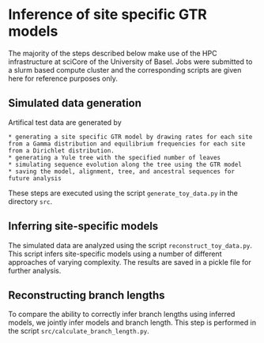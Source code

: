 # Inference of site specific GTR models

The majority of the steps described below make use of the HPC infrastructure at sciCore of the University of Basel.
Jobs were submitted to a slurm based compute cluster and the corresponding scripts are given here for reference purposes only.

## Simulated data generation

Artifical test data are generated by

	* generating a site specific GTR model by drawing rates for each site from a Gamma distribution and equilibrium frequencies for each site from a Dirichlet distribution.
	* generating a Yule tree with the specified number of leaves
	* simulating sequence evolution along the tree using the GTR model
	* saving the model, alignment, tree, and ancestral sequences for future analysis

These steps are executed using the script `generate_toy_data.py` in the directory `src`.

## Inferring site-specific models
The simulated data are analyzed using the script `reconstruct_toy_data.py`.
This script infers site-specific models using a number of different approaches of varying complexity.
The results are saved in a pickle file for further analysis.

## Reconstructing branch lengths
To compare the ability to correctly infer branch lengths using inferred models, we jointly infer models and branch length.
This step is performed in the script `src/calculate_branch_length.py`.

